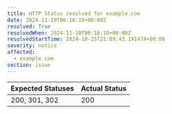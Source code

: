 ```yaml
---
title: HTTP Status resolved for example.com
date: 2024-11-10T06:16:10+00:00Z
resolved: True
resolvedWhen: 2024-11-10T06:16:10+00:00Z
resolvedStartTime: 2024-10-25T21:09:43.191474+00:00
severity: notice
affected:
  - example.com
section: issue
---
```


| Expected Statuses | Actual Status  |
|-------------------|----------------|
| 200, 301, 302 | 200 |
